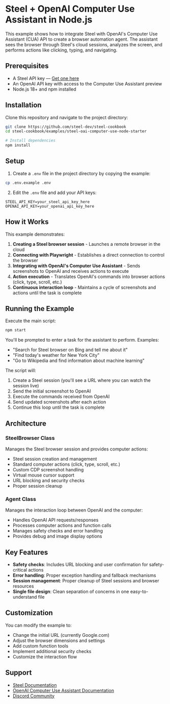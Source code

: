 # Steel + OpenAI Computer Use Assistant in Node.js

This example shows how to integrate Steel with OpenAI's Computer Use Assistant (CUA) API to create a browser automation agent. The assistant sees the browser through Steel's cloud sessions, analyzes the screen, and performs actions like clicking, typing, and navigating.

## Prerequisites

- A Steel API key — [Get one here](https://app.steel.dev/settings/api-keys)
- An OpenAI API key with access to the Computer Use Assistant preview
- Node.js 18+ and npm installed

## Installation

Clone this repository and navigate to the project directory:

```bash
git clone https://github.com/steel-dev/steel-cookbook
cd steel-cookbook/examples/steel-oai-computer-use-node-starter

# Install dependencies
npm install
```

## Setup

1. Create a `.env` file in the project directory by copying the example:

```bash
cp .env.example .env
```

2. Edit the `.env` file and add your API keys:

```
STEEL_API_KEY=your_steel_api_key_here
OPENAI_API_KEY=your_openai_api_key_here
```

## How it Works

This example demonstrates:

1. **Creating a Steel browser session** - Launches a remote browser in the cloud
2. **Connecting with Playwright** - Establishes a direct connection to control the browser
3. **Integrating with OpenAI's Computer Use Assistant** - Sends screenshots to OpenAI and receives actions to execute
4. **Action execution** - Translates OpenAI's commands into browser actions (click, type, scroll, etc.)
5. **Continuous interaction loop** - Maintains a cycle of screenshots and actions until the task is complete

## Running the Example

Execute the main script:

```bash
npm start
```

You'll be prompted to enter a task for the assistant to perform. Examples:

- "Search for Steel browser on Bing and tell me about it"
- "Find today's weather for New York City"
- "Go to Wikipedia and find information about machine learning"

The script will:

1. Create a Steel session (you'll see a URL where you can watch the session live)
2. Send the initial screenshot to OpenAI
3. Execute the commands received from OpenAI
4. Send updated screenshots after each action
5. Continue this loop until the task is complete

## Architecture

### SteelBrowser Class

Manages the Steel browser session and provides computer actions:

- Steel session creation and management
- Standard computer actions (click, type, scroll, etc.)
- Custom CDP screenshot handling
- Virtual mouse cursor support
- URL blocking and security checks
- Proper session cleanup

### Agent Class

Manages the interaction loop between OpenAI and the computer:

- Handles OpenAI API requests/responses
- Processes computer actions and function calls
- Manages safety checks and error handling
- Provides debug and image display options

## Key Features

- **Safety checks**: Includes URL blocking and user confirmation for safety-critical actions
- **Error handling**: Proper exception handling and fallback mechanisms
- **Session management**: Proper cleanup of Steel sessions and browser resources
- **Single file design**: Clean separation of concerns in one easy-to-understand file

## Customization

You can modify the example to:

- Change the initial URL (currently Google.com)
- Adjust the browser dimensions and settings
- Add custom function tools
- Implement additional security checks
- Customize the interaction flow

## Support

- [Steel Documentation](https://docs.steel.dev)
- [OpenAI Computer Use Assistant Documentation](https://platform.openai.com/docs/guides/computer-use)
- [Discord Community](https://discord.gg/steel-dev)
